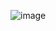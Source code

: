![image](https://user-images.githubusercontent.com/114198896/204710498-9694d311-477f-404c-9f2f-a3524a4f3131.png)
